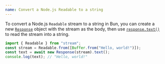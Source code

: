 ```yaml
---
name: Convert a Node.js Readable to a string
---
```


To convert a Node.js `Readable` stream to a string in Bun, you can create a new [`Response`](https://developer.mozilla.org/en-US/docs/Web/API/Response) object with the stream as the body, then use [`response.text()`](https://developer.mozilla.org/en-US/docs/Web/API/Response/text) to read the stream into a string.

```ts
import { Readable } from "stream";
const stream = Readable.from([Buffer.from("Hello, world!")]);
const text = await new Response(stream).text();
console.log(text); // "Hello, world!"
```
